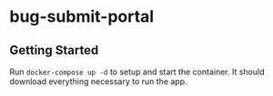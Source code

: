 bug-submit-portal
=================

## Getting Started
Run `docker-compose up -d` to setup and start the container.  It should download everything necessary to run the app.

